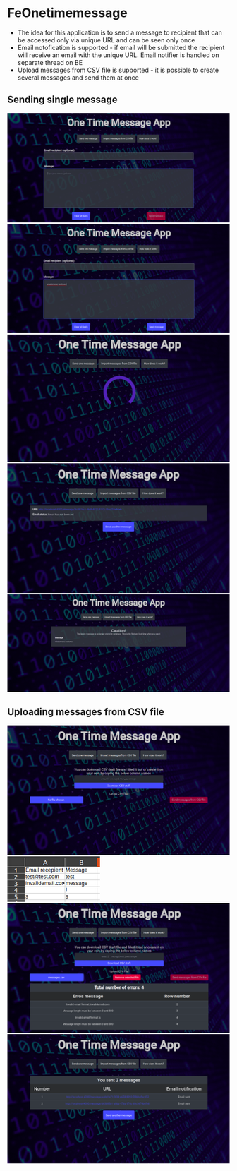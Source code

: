 # FeOnetimemessage

- The idea for this application is to send a message to recipient that can be accessed only via unique URL and can be seen only once
- Email notofication is supported - if email will be submitted the recipient will receive an email with the unique URL. Email notifier is handled on separate thread on BE
- Upload messages from CSV file is supported - it is possible to create several messages and send them at once


## Sending single message
![Alt text](./images/message1.png)
![Alt text](./images/message2.png)
![Alt text](./images/message3.png)
![Alt text](./images/message4.png)
![Alt text](./images/message5.png)

## Uploading messages from CSV file
![Alt text](./images/csv1.png)
![Alt text](./images/csv2.png)
![Alt text](./images/csv3.png)
![Alt text](./images/csv4.png)
